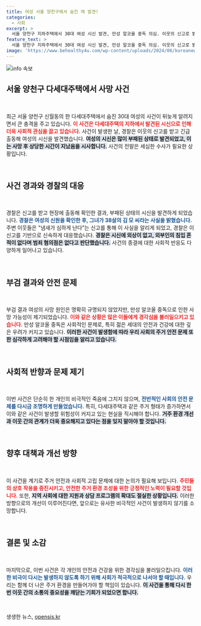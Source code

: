 ```yaml
---
title: 여성 서울 양천구에서 숨진 채 발견!
categories:
  - 사회
excerpt: >
  서울 양천구 지하주택에서 30대 여성 시신 발견, 만성 알코올 중독 의심. 이웃의 신고로 밝혀진 충격적 사건, 숨은 진실은? 클릭해 더 알아보세요!
feature_text: >
  서울 양천구 지하주택에서 30대 여성 시신 발견, 만성 알코올 중독 의심. 이웃의 신고로 밝혀진 충격적 사건, 숨은 진실은? 클릭해 더 알아보세요!
image: 'https://www.behealthy4u.com/wp-content/uploads/2024/06/koreanews.jpg'
---
```


<p><img src="https://www.behealthy4u.com/wp-content/uploads/2024/06/koreanews.jpg" alt="info 속보" /></p>

<h2 data-ke-size="size26">서울 양천구 다세대주택에서 사망 사건</h2>

<p data-ke-size="size16">&nbsp;</p>

<p data-ke-size="size16">최근 서울 양천구 신월동의 한 다세대주택에서 숨진 30대 여성의 사건이 뒤늦게 알려지면서 큰 충격을 주고 있습니다. <b><span style="color: #ee2323;">이 사건은 다세대주택의 지하에서 발견된 시신으로 인해 더욱 사회적 관심을 끌고 있습니다.</span></b> 사건이 발생한 날, 경찰은 이웃의 신고를 받고 긴급 출동해 여성의 시신을 발견했습니다. <b><span style="background-color: #21538527;">여성의 시신은 많이 부패된 상태로 발견되었고, 이는 사망 후 상당한 시간이 지났음을 시사합니다.</span></b> 사건의 전말은 세심한 수사가 필요한 상황입니다. </p>

<p data-ke-size="size16">&nbsp;</p>

<h2 data-ke-size="size26">사건 경과와 경찰의 대응</h2>

<p data-ke-size="size16">&nbsp;</p>

<p data-ke-size="size16">경찰은 신고를 받고 현장에 출동해 확인한 결과, 부패된 상태의 시신을 발견하게 되었습니다. <b><span style="color: #1a5490;">경찰은 여성의 신원을 확인한 후, 그녀가 38살의 김 모 씨라는 사실을 밝혔습니다.</span></b> 주변 이웃들은 "냄새가 심하게 난다"는 신고를 통해 이 사실을 알리게 되었고, 경찰은 이 신고를 기반으로 신속하게 대응했습니다. <b><span style="background-color: #21538527;">경찰은 시신에 외상이 없고, 외부인의 침입 흔적이 없다며 범죄 혐의점은 없다고 판단했습니다.</span></b> 사건의 종결에 대한 사회적 반응도 다양하게 일어나고 있습니다.</p>

<p data-ke-size="size16">&nbsp;</p>

<h2 data-ke-size="size26">부검 결과와 안전 문제</h2>

<p data-ke-size="size16">&nbsp;</p>

<p data-ke-size="size16">부검 결과 여성의 사망 원인은 명확히 규명되지 않았지만, 만성 알코올 중독으로 인한 사망 가능성이 제기되었습니다. <b><span style="color: #ee2323;">이와 같은 상황은 많은 이들에게 경각심을 불러일으키고 있습니다.</span></b> 만성 알코올 중독은 사회적인 문제로, 특히 젊은 세대의 안전과 건강에 대한 깊은 우려가 커지고 있습니다. <b><span style="background-color: #21538527;">이러한 사건이 발생함에 따라 우리 사회의 주거 안전 문제 또한 심각하게 고려해야 할 시점임을 알리고 있습니다.</span></b></p>

<p data-ke-size="size16">&nbsp;</p>

<h2 data-ke-size="size26">사회적 반향과 문제 제기</h2>

<p data-ke-size="size16">&nbsp;</p>

<p data-ke-size="size16">이번 사건은 단순히 한 개인의 비극적인 죽음에 그치지 않으며, <b><span style="color: #1a5490;">전반적인 사회의 안전 문제를 다시금 조명하게 만들었습니다.</span></b> 특히, 다세대주택과 같은 주거 형태가 증가하면서 이와 같은 사건이 발생할 위험성이 커지고 있는 현실을 직시해야 합니다. <b><span style="background-color: #21538527;">거주 환경 개선과 이웃 간의 관계가 더욱 중요해지고 있다는 점을 잊지 말아야 할 것입니다.</span></b></p>

<p data-ke-size="size16">&nbsp;</p>

<h2 data-ke-size="size26">향후 대책과 개선 방향</h2>

<p data-ke-size="size16">&nbsp;</p>

<p data-ke-size="size16">이 사건을 계기로 주거 안전과 사회적 고립 문제에 대한 논의가 필요해 보입니다. <b><span style="color: #ee2323;">주민들의 상호 작용을 증진시키고, 안전한 주거 환경 조성을 위한 긍정적인 노력이 필요할 것입니다.</span></b> 또한, <b><span style="background-color: #21538527;">지역 사회에 대한 지원과 상담 프로그램의 확대도 절실한 상황입니다.</span></b> 이러한 방향으로의 개선이 이루어진다면, 앞으로는 유사한 비극적인 사건이 발생하지 않기를 소망합니다.</p>

<p data-ke-size="size16">&nbsp;</p>

<h2 data-ke-size="size26">결론 및 소감</h2>

<p data-ke-size="size16">&nbsp;</p>

<p data-ke-size="size16">마지막으로, 이번 사건은 각 개인의 안전과 건강을 위한 경각심을 불러일으킵니다. <b><span style="color: #1a5490;">이러한 비극이 다시는 발생하지 않도록 하기 위해 사회가 적극적으로 나서야 할 때입니다.</span></b> 우리는 함께 더 나은 주거 환경을 만들어가야 할 책임이 있습니다. <b><span style="background-color: #21538527;">이 사건을 통해 다시 한번 이웃 간의 소통의 중요성을 깨닫는 기회가 되었으면 합니다.</span></b></p>

<p data-ke-size="size16">&nbsp;</p>
생생한 뉴스, <a href="https://opensis.kr" rel="dofollow">opensis.kr</a>



